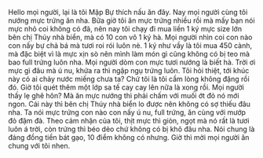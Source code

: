 Hello mọi người, lại là tôi Mập Bự thích nấu ăn đây. Nay mọi người cùng tôi nướng mực trứng ăn nha. Bữa giờ tôi ăn mực trứng nhiều rồi mà mấy bạn nói mực nhỏ coi không có đã, nên nay tôi chạy đi mua liền 1 ký mực size lớn bên chị Thúy nhà biển, mà có 10 con vô 1 ký hà. Mọi người nhìn coi con nào con nấy bự chả bá mà tươi roi rói luôn nè. 1 ký như vầy là tôi mua 450 cành, mà đặc biệt vì là mực xịn sò nên mình làm món gì cũng không có bị teo mà bao full trứng luôn nha. Mọi người dòm con mực tươi nướng là biết hà. Trời ơi mực gì đâu mà ú nu, khứa ra thì ngập ngụ trứng luôn. Tôi hỏi thiệt, tới khúc này có ai chảy nước miếng chưa ta? Chứ tôi là tôi cầm lòng không đặng rồi đó. Giờ tôi quét thêm một lớp sa tế cay cay lên nữa là xong rồi. Mọi người thấy lẹ ghê hôn? Mà ăn mực nướng thì phải chấm với muối ớt đỏ nó mới ngon. Cái này thì bên chị Thúy nhà biển lo được nên không có sợ thiếu đâu nha. Ta nói mực trứng con nào con nấy ú nu, full trứng, ăn cùng với mướp đỏ đậm đà. Theo cảm nhận của tôi, thịt mực thì giòn, ngọt mà nó rất là tươi luôn á trời, còn trứng thì béo dẻo chứ không có bị khô đâu nha. Nói chung là đáng đồng tiền bát gạo, 10 điểm không có nhưng. Giờ thì mời mọi người ăn chung với tôi nhen.